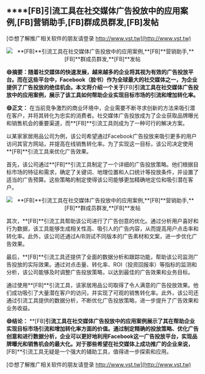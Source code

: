 ## ****[FB]**引流工具在社交媒体广告投放中的应用案例,**[FB]**营销助手,**[FB]**群成员群发,**[FB]**发帖**

[😍想了解推广相关软件的朋友请登录 http://www.vst.tw](http://www.vst.tw)

 <center><img src="https://vst.tw/MP4/tuiguang/png/7.png" alt="**[FB]**引流工具在社交媒体广告投放中的应用案例,**[FB]**营销助手,**[FB]**群成员群发,**[FB]**发帖"></center>

**😄摘要：随着社交媒体的快速发展，越来越多的企业将其视为有效的广告投放平台。而在这些平台中，Facebook（脸书）作为全球最大的社交媒体之一，为企业提供了广告投放的绝佳机会。本文将介绍一个关于**[FB]**引流工具在社交媒体广告投放中的应用案例，展示了该工具如何帮助企业实现目标市场的引流和增加转化率。**

**😄正文：**
在当前竞争激烈的商业环境中，企业需要不断寻求创新的方法来吸引潜在客户，并将其转化为忠实的消费者。社交媒体广告投放成为了企业获取品牌曝光和销售机会的重要渠道，而**[FB]**引流工具则成为了一种可行的解决方案。

以某家家居用品公司为例，该公司希望通过Facebook广告投放来吸引更多的用户访问其官方网站，并提高在线销售转化率。为了实现这一目标，该公司决定使用**[FB]**引流工具来优化广告效果。

首先，该公司通过**[FB]**引流工具制定了一个详细的广告投放策略。他们根据目标市场的特征和需求，确定了关键词、地理位置和人口统计等投放条件，并设置了适当的广告预算。这些策略的制定使得该公司能够更加精确地定位和吸引潜在客户。

 <center><img src="https://vst.tw/MP4/tuiguang/png/3.png" alt="**[FB]**引流工具在社交媒体广告投放中的应用案例,**[FB]**营销助手,**[FB]**群成员群发,**[FB]**发帖"></center>

其次，**[FB]**引流工具帮助该公司进行了广告创意的优化。通过分析用户喜好和行为数据，该工具能够生成相关性高、吸引人的广告内容，从而提高用户点击率和转化率。此外，该公司还通过A/B测试不同版本的广告素材和文案，进一步优化广告效果。

最后，**[FB]**引流工具还提供了全面的数据分析和跟踪功能，帮助该公司监测广告投放的实际效果。通过对点击量、转化率、ROI（投资回报率）等指标的监测和分析，该公司能够及时调整广告投放策略，以达到最佳的广告效果和业务目标。

通过使用**[FB]**引流工具，该家居用品公司取得了令人满意的广告投放效果。他们成功吸引了大量潜在客户的访问，并实现了可观的销售转化率。此外，该公司还通过引流工具提供的数据分析，不断优化广告投放策略，进一步提升了广告效果和业务收益。

**😄结论：**
**[FB]**引流工具在社交媒体广告投放中的应用案例展示了其在帮助企业实现目标市场引流和增加转化率方面的价值。通过制定精确的投放策略、优化广告创意和进行数据分析，企业可以更好地利用Facebook这一广告投放平台，实现品牌曝光和销售机会的最大化。对于那些希望在社交媒体上成功推广的企业来说，**[FB]**引流工具无疑是一个强大的辅助工具，值得进一步探索和应用。

[😍想了解推广相关软件的朋友请登录 http://www.vst.tw](http://www.vst.tw)



